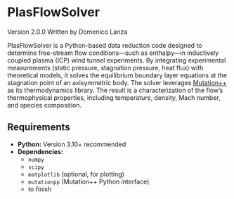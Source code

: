 # PlasFlowSolver
Version 2.0.0
Written by Domenico Lanza

PlasFlowSolver is a Python-based data reduction code designed to determine free-stream flow conditions—such as enthalpy—in inductively coupled plasma (ICP) wind tunnel experiments. By integrating experimental measurements (static pressure, stagnation pressure, heat flux) with theoretical models, it solves the equilibrium boundary layer equations at the stagnation point of an axisymmetric body. The solver leverages [Mutation++](https://github.com/mutationpp/Mutationpp) as its thermodynamics library. The result is a characterization of the flow’s thermophysical properties, including temperature, density, Mach number, and species composition.

## Requirements

- **Python:** Version 3.10+ recommended
- **Dependencies:**
  - `numpy`
  - `scipy`
  - `matplotlib` (optional, for plotting)
  - `mutationpp` (Mutation++ Python interface)
  - to finish
